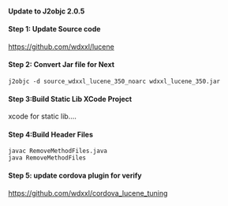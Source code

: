 #### Update to J2objc 2.0.5

#### Step 1: Update Source code

https://github.com/wdxxl/lucene

#### Step 2: Convert Jar file for Next
```
j2objc -d source_wdxxl_lucene_350_noarc wdxxl_lucene_350.jar
```

#### Step 3:Build Static Lib XCode Project
xcode for static lib....

#### Step 4:Build Header Files
```
javac RemoveMethodFiles.java
java RemoveMethodFiles
```

#### Step 5: update cordova plugin for verify
https://github.com/wdxxl/cordova_lucene_tuning
